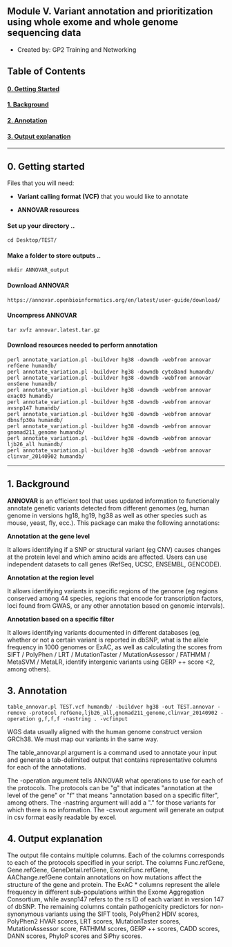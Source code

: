 ## Module V. Variant annotation and prioritization using whole exome and whole genome sequencing data
	
* Created by: GP2 Training and Networking

## Table of Contents

#### [0. Getting Started](#0)

#### [1. Background](#1)

#### [2. Annotation](#3)

#### [3. Output explanation](#3)

---
<a id="0"></a>

## 0. Getting started

Files that you will need:

- **Variant calling format (VCF)** that you would like to annotate

- **ANNOVAR resources**

#### Set up your directory ..

```
cd Desktop/TEST/
```
#### Make a folder to store outputs ..

```
mkdir ANNOVAR_output
```
#### Download ANNOVAR

```
https://annovar.openbioinformatics.org/en/latest/user-guide/download/
```

#### Uncompress ANNOVAR
```
tar xvfz annovar.latest.tar.gz
```

#### Download resources needed to perform annotation
```
perl annotate_variation.pl -buildver hg38 -downdb -webfrom annovar refGene humandb/
perl annotate_variation.pl -buildver hg38 -downdb cytoBand humandb/
perl annotate_variation.pl -buildver hg38 -downdb -webfrom annovar ensGene humandb/
perl annotate_variation.pl -buildver hg38 -downdb -webfrom annovar exac03 humandb/ 
perl annotate_variation.pl -buildver hg38 -downdb -webfrom annovar avsnp147 humandb/ 
perl annotate_variation.pl -buildver hg38 -downdb -webfrom annovar dbnsfp30a humandb/
perl annotate_variation.pl -buildver hg38 -downdb -webfrom annovar gnomad211_genome humandb/
perl annotate_variation.pl -buildver hg38 -downdb -webfrom annovar ljb26_all humandb/
perl annotate_variation.pl -buildver hg38 -downdb -webfrom annovar clinvar_20140902 humandb/

```
---
<a id="1"></a>

## 1. Background

**ANNOVAR** is an efficient tool that uses updated information to functionally annotate genetic variants detected from different genomes (eg, human genome in versions hg18, hg19, hg38 as well as other species such as mouse, yeast, fly, ecc.).
This package can make the following annotations:

**Annotation at the gene level**

It allows identifying if a SNP or structural variant (eg CNV) causes changes at the protein level and which amino acids are affected. Users can use independent datasets to call genes (RefSeq, UCSC, ENSEMBL, GENCODE).

**Annotation at the region level**

It allows identifying variants in specific regions of the genome (eg regions conserved among 44 species, regions that encode for transcription factors, loci found from GWAS, or any other annotation based on genomic intervals).

**Annotation based on a specific filter**

It allows identifying variants documented in different databases (eg, whether or not a certain variant is reported in dbSNP, what is the allele frequency in 1000 genomes or ExAC, as well as calculating the scores from SIFT / PolyPhen / LRT / MutationTaster / MutationAssessor / FATHMM / MetaSVM / MetaLR, identify intergenic variants using GERP ++ score <2, among others).

<a id="2"></a>

## 3. Annotation
```
table_annovar.pl TEST.vcf humandb/ -buildver hg38 -out TEST.annovar -remove -protocol refGene,ljb26_all,gnomad211_genome,clinvar_20140902 -operation g,f,f,f -nastring . -vcfinput
```
 WGS data usually aligned with the human genome construct version GRCh38. We must map our variants in the same way.

The table_annovar.pl argument is a command used to annotate your input and generate a tab-delimited output that contains representative columns for each of the annotations.

The -operation argument tells ANNOVAR what operations to use for each of the protocols.
The protocols can be "g" that indicates "annotation at the level of the gene" or "f" that means "annotation based on a specific filter", among others.
The -nastring argument will add a "." for those variants for which there is no information.
The -csvout argument will generate an output in csv format easily readable by excel.

<a id="3"></a>

## 4. Output explanation
The output file contains multiple columns.
Each of the columns corresponds to each of the protocols specified in your script.
The columns Func.refGene, Gene.refGene, GeneDetail.refGene, ExonicFunc.refGene, AAChange.refGene contain annotations on how mutations affect the structure of the gene and protein.
The ExAC * columns represent the allele frequency in different sub-populations within the Exome Aggregation Consortium, while avsnp147 refers to the rs ID of each variant in version 147 of dbSNP.
The remaining columns contain pathogenicity predictors for non-synonymous variants using the SIFT tools, PolyPhen2 HDIV scores, PolyPhen2 HVAR scores, LRT scores, MutationTaster scores, MutationAssessor score, FATHMM scores, GERP ++ scores, CADD scores, DANN scores, PhyloP scores and SiPhy scores.

<a id="4"></a>
